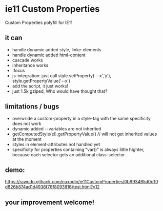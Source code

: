 # ie11 Custom Properties
Custom Properties polyfill for IE11



## it can
- handle dynamic added style, linke-elements
- handle dynamic added html-content
- cascade works
- inheritance works
- :focus
- js-integration: just call style.setProperty('--x','y'), style.getPropertyValue('--x')
- add the script, it just works!
- just 1.5k gziped, Who would have thought that?

## limitations / bugs
- overwride a custom-property in a style-tag with the same specificity does not work
- dynamic added --variables are not inherited
- getComputedStyle(el).getPropertyValue() // will not get inherited values at the moment
- styles in element-attributes not handled yet
- specificity for properties containing "var()" is always little highter, because each selector gets an additional class-selector

## demo:
https://rawcdn.githack.com/nuxodin/ie11CustomProperties/0b993465d0d10d826b874ad1d4938f76f8093816/test.html?v12

## your improvement welcome!
